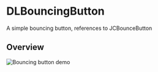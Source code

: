 # DLBouncingButton
A simple bouncing button, references to JCBounceButton

## Overview
![Bouncing button demo](http://7xigsw.com2.z0.glb.qiniucdn.com/2016-02-25%2022_41_32.gif)
